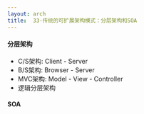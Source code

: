 ```yaml
---
layout: arch
title:  33-传统的可扩展架构模式：分层架构和SOA
---
```


#### 分层架构

* C/S架构: Client - Server
* B/S架构: Browser - Server
* MVC架构: Model - View - Controller
* 逻辑分层架构

#### SOA
